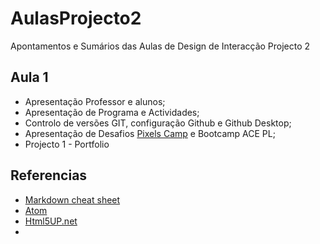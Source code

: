 # AulasProjecto2
Apontamentos e Sumários das Aulas de Design de Interacção Projecto 2

## Aula 1

- Apresentação Professor e alunos;
- Apresentação de Programa e Actividades;
- Controlo de versões GIT, configuração Github e Github Desktop;
- Apresentação de Desafios [Pixels Camp](https://pixels.camp/) e Bootcamp ACE PL;
- Projecto 1 - Portfolio



## Referencias

- [Markdown cheat sheet](https://www.markdownguide.org/cheat-sheet/)
- [Atom](https://atom.io/)
- [Html5UP.net](html5up.net)
-
